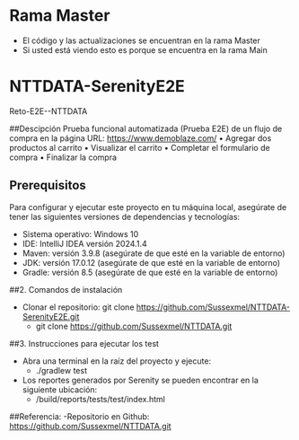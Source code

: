 # **Rama Master**
- El código y las actualizaciones se encuentran en la rama Master
- Si usted está viendo esto es porque se encuentra en la rama Main
  
# NTTDATA-SerenityE2E
Reto-E2E--NTTDATA

##Descipción
Prueba funcional automatizada (Prueba E2E) de un flujo de compra en la página
URL: https://www.demoblaze.com/
• Agregar dos productos al carrito
• Visualizar el carrito
• Completar el formulario de compra
• Finalizar la compra

## Prerequisitos
Para configurar y ejecutar este proyecto en tu máquina local, asegúrate de tener las siguientes versiones de dependencias y tecnologías:

- Sistema operativo: Windows 10
- IDE: IntelliJ IDEA versión 2024.1.4
- Maven: versión 3.9.8 (asegúrate de que esté en la variable de entorno)
- JDK: versión 17.0.12 (asegúrate de que esté en la variable de entorno)
- Gradle: versión 8.5 (asegúrate de que esté en la variable de entorno)

##2. Comandos de instalación
- Clonar el repositorio: git clone https://github.com/Sussexmel/NTTDATA-SerenityE2E.git
    - git clone https://github.com/Sussexmel/NTTDATA.git

##3. Instrucciones para ejecutar los test 
- Abra una terminal en la raíz del proyecto y ejecute:
  - ./gradlew test
- Los reportes generados por Serenity se pueden encontrar en la siguiente ubicación:
  - /build/reports/tests/test/index.html
 
  

##Referencia:
-Repositorio en Github: https://github.com/Sussexmel/NTTDATA.git

